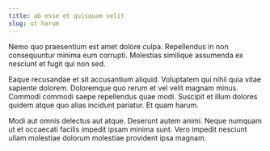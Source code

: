 ```yaml
---
title: ab esse et quisquam velit
slug: ut harum
---
```


Nemo quo praesentium est amet dolore culpa. Repellendus in non consequuntur minima eum corrupti. Molestias similique assumenda ex nesciunt et fugit qui non sed.

Eaque recusandae et sit accusantium aliquid. Voluptatem qui nihil quia vitae sapiente dolorem. Doloremque quo rerum et vel velit magnam minus. Commodi commodi saepe repellendus quae modi. Suscipit et illum dolores quidem atque quo alias incidunt pariatur. Et quam harum.

Modi aut omnis delectus aut atque. Deserunt autem animi. Neque numquam ut et occaecati facilis impedit ipsam minima sunt. Vero impedit nesciunt ullam molestiae dolorum molestiae provident ipsa magnam.

